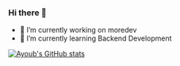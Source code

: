 ### Hi there 👋

- 🔭 I’m currently working on moredev
- 🌱 I’m currently learning Backend Development

[![Ayoub's GitHub stats](https://github-readme-stats.vercel.app/api?username=AyoubTRD&count_private=true&show_icons=true&hide=prs)](#)
